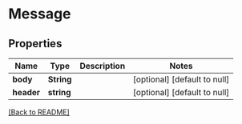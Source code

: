 # Message

## Properties

| Name     | Type                   | Description | Notes                        |
| -------- | ---------------------- | ----------- | ---------------------------- |
| **body**   | **String**             |           | [optional] [default to null]          |
| **header** | **string**             |           | [optional] [default to null] |

[[Back to README]](/README.md)

